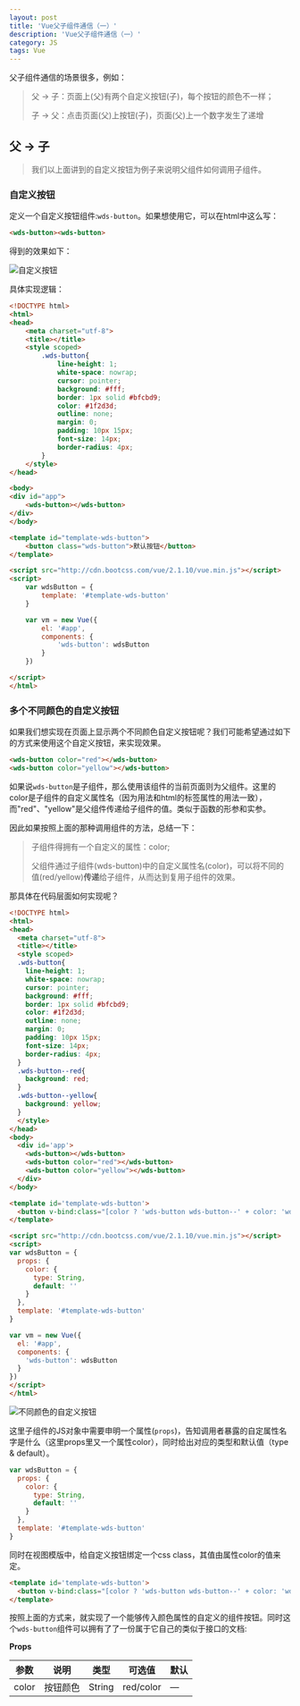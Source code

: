 ```yaml
---
layout: post
title: 'Vue父子组件通信（一）'
description: 'Vue父子组件通信（一）'
category: JS
tags: Vue
---
```




父子组件通信的场景很多，例如：

>父 -> 子：页面上(父)有两个自定义按钮(子)，每个按钮的颜色不一样；
>
>子 -> 父：点击页面(父)上按钮(子)，页面(父)上一个数字发生了递增



## 父 -> 子

> 我们以上面讲到的自定义按钮为例子来说明父组件如何调用子组件。



### 自定义按钮

定义一个自定义按钮组件:`wds-button`。如果想使用它，可以在html中这么写：

```html
<wds-button><wds-button>
```

得到的效果如下：

![自定义按钮](http://omcg5d6c2.bkt.clouddn.com/image/vue-parent-child-commucation/single-button.png)

具体实现逻辑：

```html
<!DOCTYPE html>
<html>
<head>
    <meta charset="utf-8">
    <title></title>
    <style scoped>
        .wds-button{
            line-height: 1;
            white-space: nowrap;
            cursor: pointer;
            background: #fff;
            border: 1px solid #bfcbd9;
            color: #1f2d3d;
            outline: none;
            margin: 0;
            padding: 10px 15px;
            font-size: 14px;
            border-radius: 4px;
        }
    </style>
</head>

<body>
<div id="app">
    <wds-button></wds-button>
</div>
</body>

<template id="template-wds-button">
    <button class="wds-button">默认按钮</button>
</template>

<script src="http://cdn.bootcss.com/vue/2.1.10/vue.min.js"></script>
<script>
    var wdsButton = {
        template: '#template-wds-button'
    }

    var vm = new Vue({
        el: '#app',
        components: {
            'wds-button': wdsButton
        }
    })

</script>
</html>
```



### 多个不同颜色的自定义按钮

如果我们想实现在页面上显示两个不同颜色自定义按钮呢？我们可能希望通过如下的方式来使用这个自定义按钮，来实现效果。

```html
<wds-button color="red"></wds-button>
<wds-button color="yellow"></wds-button>
```

如果说`wds-button`是子组件，那么使用该组件的当前页面则为父组件。这里的color是子组件的自定义属性名（因为用法和html的标签属性的用法一致），而"red"、"yellow"是父组件传递给子组件的值。类似于函数的形参和实参。

因此如果按照上面的那种调用组件的方法，总结一下：

> 子组件得拥有一个自定义的属性：color;
>
> 父组件通过子组件(wds-button)中的自定义属性名(color)，可以将不同的值(red/yellow)**传递**给子组件，从而达到复用子组件的效果。



那具体在代码层面如何实现呢？

```html
<!DOCTYPE html>
<html>
<head>
  <meta charset="utf-8">
  <title></title>
  <style scoped>
  .wds-button{
    line-height: 1;
    white-space: nowrap;
    cursor: pointer;
    background: #fff;
    border: 1px solid #bfcbd9;
    color: #1f2d3d;
    outline: none;
    margin: 0;
    padding: 10px 15px;
    font-size: 14px;
    border-radius: 4px;
  }
  .wds-button--red{
    background: red;
  }
  .wds-button--yellow{
    background: yellow;
  }
  </style>
</head>
<body>
  <div id='app'>
    <wds-button></wds-button>
    <wds-button color="red"></wds-button>
    <wds-button color="yellow"></wds-button>
  </div>
</body>

<template id='template-wds-button'>
  <button v-bind:class="[color ? 'wds-button wds-button--' + color: 'wds-button']">默认按钮</button>
</template>

<script src="http://cdn.bootcss.com/vue/2.1.10/vue.min.js"></script>
<script>
var wdsButton = {
  props: {
    color: {
      type: String,
      default: ''
    }
  },
  template: '#template-wds-button'
}

var vm = new Vue({
  el: '#app',
  components: {
    'wds-button': wdsButton
  }
})
</script>
</html>
```

![不同颜色的自定义按钮](http://omcg5d6c2.bkt.clouddn.com/image/vue-parent-child-commucation/multi-buttons.png)



这里子组件的JS对象中需要申明一个属性(`props`)，告知调用者暴露的自定属性名字是什么（这里props里又一个属性color），同时给出对应的类型和默认值（type & default）。

```javascript
var wdsButton = {
  props: {
    color: {
      type: String,
      default: ''
    }
  },
  template: '#template-wds-button'
}
```



同时在视图模版中，给自定义按钮绑定一个css class，其值由属性color的值来定。

```html
<template id='template-wds-button'>
  <button v-bind:class="[color ? 'wds-button wds-button--' + color: 'wds-button']">默认按钮</button>
</template>
```



按照上面的方式来，就实现了一个能够传入颜色属性的自定义的组件按钮。同时这个`wds-button`组件可以拥有了了一份属于它自己的类似于接口的文档:

**Props**

| 参数    | 说明   | 类型     | 可选值       | 默认   |
| ----- | ---- | ------ | --------- | ---- |
| color | 按钮颜色 | String | red/color | —    |




